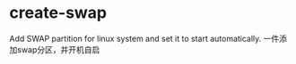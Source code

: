 # create-swap
Add SWAP partition for linux system and set it to start automatically.
一件添加swap分区，并开机自启
